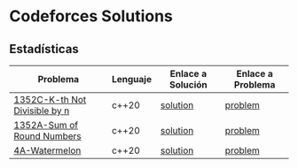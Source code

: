 # Codeforces Solutions

## Estadísticas

| Problema | Lenguaje | Enlace a Solución | Enlace a Problema |
|----------|----------|-------------------|-------------------|
| [1352C-K-th Not Divisible by n](./codeforces/contest/1352C/solution.cpp) | c++20 | [solution](codeforces/contest/1352C/solution.cpp) | [problem](https://codeforces.com/contest/1352/problem/C) |
| [1352A-Sum of Round Numbers](./codeforces/contest/1352A/solution.cpp) | c++20 | [solution](codeforces/contest/1352A/solution.cpp) | [problem](https://codeforces.com/contest/1352/problem/A) |
| [4A-Watermelon](./codeforces/contest/4A/solution.cpp) | c++20 | [solution](codeforces/contest/4A/solution.cpp) | [problem](https://codeforces.com/contest/4/problem/A) |
